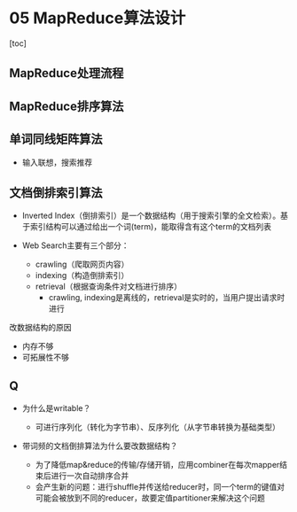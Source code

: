 # 05 MapReduce算法设计

[toc]

## MapReduce处理流程



## MapReduce排序算法



## 单词同线矩阵算法

+ 输入联想，搜索推荐



## 文档倒排索引算法

+ Inverted Index（倒排索引）是一个数据结构（用于搜索引擎的全文检索）。基于索引结构可以通过给出一个词(term)，能取得含有这个term的文档列表

+ Web Search主要有三个部分：
  + crawling（爬取网页内容）
  + indexing（构造倒排索引）
  + retrieval（根据查询条件对文档进行排序）
    + crawling, indexing是离线的，retrieval是实时的，当用户提出请求时进行





改数据结构的原因

+ 内存不够
+ 可拓展性不够





## Q

+ 为什么是writable？
  + 可进行序列化（转化为字节串）、反序列化（从字节串转换为基础类型）

+ 带词频的文档倒排算法为什么要改数据结构？
  + 为了降低map&reduce的传输/存储开销，应用combiner在每次mapper结束后进行一次自动排序合并
  + 会产生新的问题：进行shuffle并传送给reducer时，同一个term的键值对可能会被放到不同的reducer，故要定值partitioner来解决这个问题

